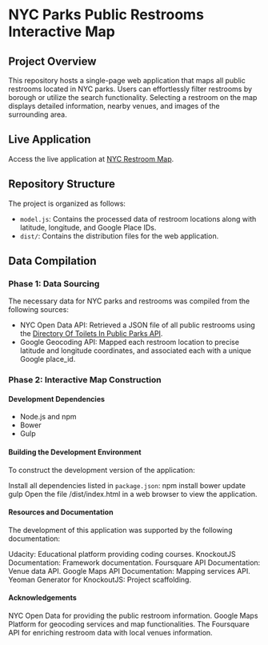 # NYC Parks Public Restrooms Interactive Map

## Project Overview

This repository hosts a single-page web application that maps all public restrooms located in NYC parks. Users can effortlessly filter restrooms by borough or utilize the search functionality. Selecting a restroom on the map displays detailed information, nearby venues, and images of the surrounding area.

## Live Application

Access the live application at [NYC Restroom Map](https://nyc-restroom-map.herokuapp.com/).

## Repository Structure

The project is organized as follows:

- `model.js`: Contains the processed data of restroom locations along with latitude, longitude, and Google Place IDs.
- `dist/`: Contains the distribution files for the web application.

## Data Compilation

### Phase 1: Data Sourcing

The necessary data for NYC parks and restrooms was compiled from the following sources:

- NYC Open Data API: Retrieved a JSON file of all public restrooms using the [Directory Of Toilets In Public Parks API](https://data.cityofnewyork.us/Recreation/Directory-Of-Toilets-In-Public-Parks/hjae-yuav).
- Google Geocoding API: Mapped each restroom location to precise latitude and longitude coordinates, and associated each with a unique Google place_id.

### Phase 2: Interactive Map Construction

#### Development Dependencies

- Node.js and npm
- Bower
- Gulp

#### Building the Development Environment

To construct the development version of the application:

 Install all dependencies listed in `package.json`:
   npm install
   bower update
   gulp
   Open the file /dist/index.html in a web browser to view the application.


#### Resources and Documentation

The development of this application was supported by the following documentation:

Udacity: Educational platform providing coding courses.
KnockoutJS Documentation: Framework documentation.
Foursquare API Documentation: Venue data API.
Google Maps API Documentation: Mapping services API.
Yeoman Generator for KnockoutJS: Project scaffolding.

#### Acknowledgements
NYC Open Data for providing the public restroom information.
Google Maps Platform for geocoding services and map functionalities.
The Foursquare API for enriching restroom data with local venues information.





